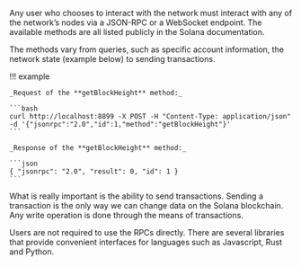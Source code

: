 Any user who chooses to interact with the network must interact with any of the network’s nodes via a JSON-RPC or a WebSocket endpoint. The available methods are all listed publicly in the Solana documentation.

The methods vary from queries, such as specific account information, the network state (example below) to sending transactions.

!!! example

    _Request of the **getBlockHeight** method:_

    ```bash
    curl http://localhost:8899 -X POST -H "Content-Type: application/json" -d '{"jsonrpc":"2.0","id":1,"method":"getBlockHeight"}'
    ```

    _Response of the **getBlockHeight** method:_

    ```json
    { "jsonrpc": "2.0", "result": 0, "id": 1 }
    ```

What is really important is the ability to send transactions. Sending a transaction is the only way we can change data on the Solana blockchain. Any write operation is done through the means of transactions.

Users are not required to use the RPCs directly. There are several libraries that provide convenient interfaces for languages such as Javascript, Rust and Python.
